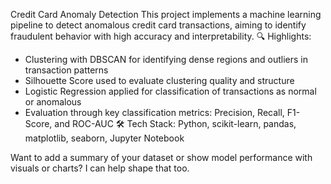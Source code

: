 Credit Card Anomaly Detection
This project implements a machine learning pipeline to detect anomalous credit card transactions, aiming to identify fraudulent behavior with high accuracy and interpretability.
🔍 Highlights:
- Clustering with DBSCAN for identifying dense regions and outliers in transaction patterns
- Silhouette Score used to evaluate clustering quality and structure
- Logistic Regression applied for classification of transactions as normal or anomalous
- Evaluation through key classification metrics: Precision, Recall, F1-Score, and ROC-AUC
🛠 Tech Stack: Python, scikit-learn, pandas, matplotlib, seaborn, Jupyter Notebook

Want to add a summary of your dataset or show model performance with visuals or charts? I can help shape that too.
